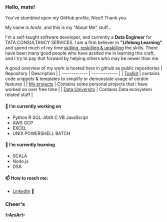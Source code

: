 ### Hello, mate!
You've stumbled upon my GitHub profile, Nice!! Thank you. 

My name is AmAr, and this is my "About Me" stuff...

I'm a self-taught software developer, and currently a **Data Engineer** for TATA CONSULTANCY SERVICES. I am a firm believer in **"Lifelong Learning"** and spend much of my time [skilling, reskilling & upskilling](https://bangaloremirror.indiatimes.com/bangalore/others/upskill-or-be-left-behind/articleshow/72705220.cms) the skills. There have been many good people who have assited me in learning this craft, and I try to pay that forward by helping others who may be newer than me. 

A good overview of my work is hosted here in github as public repositories
| Repository    | Description |
| ------------- | ------------- |
| [Toolkit](https://github.com/amareswar-n/ToolKit)  | contains code snippets & templates to simplify or demonstate usage of ceratin features   |
| [My projects](https://github.com/amareswar-n/My-Projects) | Contains some personal projects that i have worked on over free time  |
| [Data University](https://github.com/amareswar-n/Data-University) | Contains Data ecosystem related stuff  |


#### 🔧 I’m currently working on 
- Python  R SQL JAVA C VB JavaScript 
- AWS GCP 
- EXCEL  
- UNIX POWERSHELL BATCH

#### 🌱 I’m currently learning
 - SCALA
 - Node.js
 - DSA

#### 📫 How to reach me:
  - [LinkedIn](https://www.linkedin.com/in/amareswar/) 👯 



### Cheer's 
**✨AmAr✨**





<!--
**amareswar-n/amareswar-n** is a ✨ _special_ ✨ repository because its `README.md` (this file) appears on your GitHub profile.

Here are some ideas to get you started:

- 🔭 I’m currently working on ...
- 🌱 I’m currently learning ...
- 👯 I’m looking to collaborate on ...
- 🤔 I’m looking for help with ...
- 💬 Ask me about ...
- 📫 How to reach me: ...
- 😄 Pronouns: ...
- ⚡ Fun fact: ...
-->
